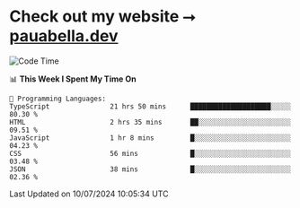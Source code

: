 # Check out my website ⭢ [pauabella.dev](https://pauabella.dev)

<!--START_SECTION:waka-->
![Code Time](http://img.shields.io/badge/Code%20Time-3%2C547%20hrs%2054%20mins-blue)

📊 **This Week I Spent My Time On** 

```text
💬 Programming Languages: 
TypeScript               21 hrs 50 mins      ████████████████████░░░░░   80.30 % 
HTML                     2 hrs 35 mins       ██░░░░░░░░░░░░░░░░░░░░░░░   09.51 % 
JavaScript               1 hr 8 mins         █░░░░░░░░░░░░░░░░░░░░░░░░   04.23 % 
CSS                      56 mins             █░░░░░░░░░░░░░░░░░░░░░░░░   03.48 % 
JSON                     38 mins             █░░░░░░░░░░░░░░░░░░░░░░░░   02.36 % 
```


 Last Updated on 10/07/2024 10:05:34 UTC
<!--END_SECTION:waka-->
